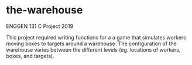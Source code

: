 # the-warehouse
ENGGEN 131 C Project 2019

This project required writing functions for a a game that simulates workers moving boxes to targets around a warehouse. The configuration of the warehouse varies between the different levels (eg. locations of workers, boxes, and targets).
